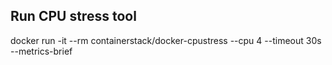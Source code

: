 ## Run CPU stress tool

docker run -it --rm containerstack/docker-cpustress --cpu 4 --timeout 30s --metrics-brief
